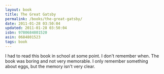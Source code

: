 ```yaml
---
layout: book
title: The Great Gatsby
permalink: /books/the-great-gatsby/
date: 2011-01-28 03:50:04
updated: 2011-01-28 03:50:04
isbn: 9780684801520
asin: 0684801523
tags: book
---
```

I had to read this book in school at some point. I don't remember when. The
book was boring and not very memorable. I only remember something about eggs,
but the memory isn't very clear.
